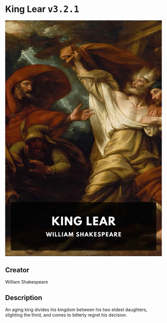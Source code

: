 
# King Lear <kbd>v3.2.1</kbd>

<center>
  <img src="./cover-1024.jpg"/>
</center>

## Creator
William Shakespeare

## Description
An aging king divides his kingdom between his two eldest daughters, slighting the third, and comes to bitterly regret his decision.
